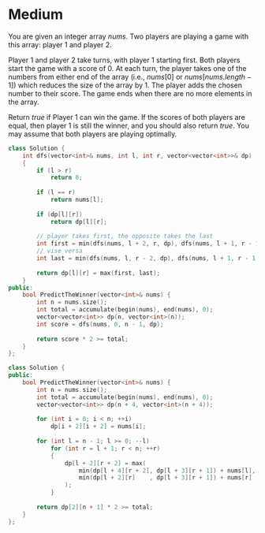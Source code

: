 # Medium

You are given an integer array $nums$. Two players are playing a game with this array: player 1 and player 2.

Player 1 and player 2 take turns, with player 1 starting first. Both players start the game with a score of $0$. At each turn, the player takes one of the numbers from either end of the array (i.e., $nums[0]$ or $nums[nums.length - 1]$) which reduces the size of the array by $1$. The player adds the chosen number to their score. The game ends when there are no more elements in the array.

Return $true$ if Player 1 can win the game. If the scores of both players are equal, then player 1 is still the winner, and you should also return $true$. You may assume that both players are playing optimally.

```cpp
class Solution {
    int dfs(vector<int>& nums, int l, int r, vector<vector<int>>& dp)
    {
        if (l > r)
            return 0;
        
        if (l == r)
            return nums[l];
        
        if (dp[l][r])
            return dp[l][r];
        
        // player takes first, the opposite takes the last
        int first = min(dfs(nums, l + 2, r, dp), dfs(nums, l + 1, r - 1, dp)) + nums[l];
        // vise versa
        int last = min(dfs(nums, l, r - 2, dp), dfs(nums, l + 1, r - 1, dp)) + nums[r];
        
        return dp[l][r] = max(first, last);
    }
public:
    bool PredictTheWinner(vector<int>& nums) {
        int n = nums.size();
        int total = accumulate(begin(nums), end(nums), 0);
        vector<vector<int>> dp(n, vector<int>(n));
        int score = dfs(nums, 0, n - 1, dp);
        
        return score * 2 >= total;
    }
};
```

```cpp
class Solution {
public:
    bool PredictTheWinner(vector<int>& nums) {
        int n = nums.size();
        int total = accumulate(begin(nums), end(nums), 0);
        vector<vector<int>> dp(n + 4, vector<int>(n + 4));
        
        for (int i = 0; i < n; ++i)
            dp[i + 2][i + 2] = nums[i];
        
        for (int l = n - 1; l >= 0; --l)
            for (int r = l + 1; r < n; ++r)
            {
                dp[l + 2][r + 2] = max(
                    min(dp[l + 4][r + 2], dp[l + 3][r + 1]) + nums[l], 
                    min(dp[l + 2][r]    , dp[l + 3][r + 1]) + nums[r]
                );
            }
       
        return dp[2][n + 1] * 2 >= total;
    }
};
```
